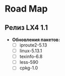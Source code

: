 # Road Map

## Релиз LX4 1.1
* **Обновления пакетов:**
   - [ ] iproute2-5.13
   - [ ] linux-5.13.1
   - [ ] texinfo-6.8
   - [ ] less-590
   - [ ] cpkg-1.0

